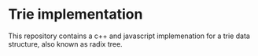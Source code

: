 # Trie implementation
This repository contains a c++ and javascript implemenation for a trie data structure, also known as radix tree.